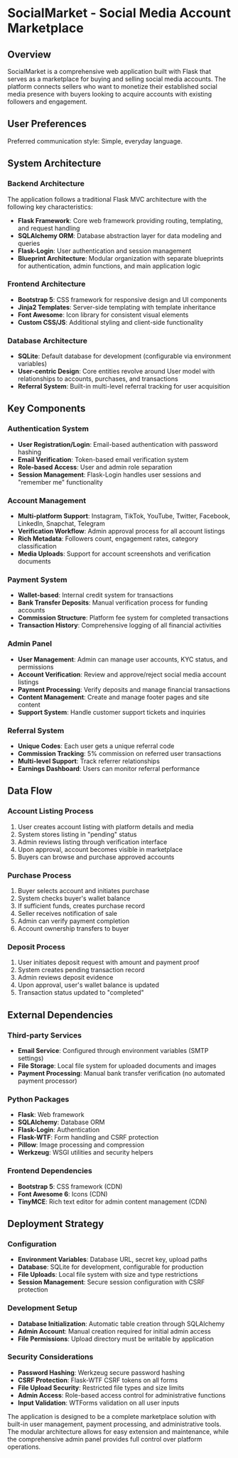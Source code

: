 # SocialMarket - Social Media Account Marketplace

## Overview

SocialMarket is a comprehensive web application built with Flask that serves as a marketplace for buying and selling social media accounts. The platform connects sellers who want to monetize their established social media presence with buyers looking to acquire accounts with existing followers and engagement.

## User Preferences

Preferred communication style: Simple, everyday language.

## System Architecture

### Backend Architecture
The application follows a traditional Flask MVC architecture with the following key characteristics:
- **Flask Framework**: Core web framework providing routing, templating, and request handling
- **SQLAlchemy ORM**: Database abstraction layer for data modeling and queries
- **Flask-Login**: User authentication and session management
- **Blueprint Architecture**: Modular organization with separate blueprints for authentication, admin functions, and main application logic

### Frontend Architecture
- **Bootstrap 5**: CSS framework for responsive design and UI components
- **Jinja2 Templates**: Server-side templating with template inheritance
- **Font Awesome**: Icon library for consistent visual elements
- **Custom CSS/JS**: Additional styling and client-side functionality

### Database Architecture
- **SQLite**: Default database for development (configurable via environment variables)
- **User-centric Design**: Core entities revolve around User model with relationships to accounts, purchases, and transactions
- **Referral System**: Built-in multi-level referral tracking for user acquisition

## Key Components

### Authentication System
- **User Registration/Login**: Email-based authentication with password hashing
- **Email Verification**: Token-based email verification system
- **Role-based Access**: User and admin role separation
- **Session Management**: Flask-Login handles user sessions and "remember me" functionality

### Account Management
- **Multi-platform Support**: Instagram, TikTok, YouTube, Twitter, Facebook, LinkedIn, Snapchat, Telegram
- **Verification Workflow**: Admin approval process for all account listings
- **Rich Metadata**: Followers count, engagement rates, category classification
- **Media Uploads**: Support for account screenshots and verification documents

### Payment System
- **Wallet-based**: Internal credit system for transactions
- **Bank Transfer Deposits**: Manual verification process for funding accounts
- **Commission Structure**: Platform fee system for completed transactions
- **Transaction History**: Comprehensive logging of all financial activities

### Admin Panel
- **User Management**: Admin can manage user accounts, KYC status, and permissions
- **Account Verification**: Review and approve/reject social media account listings
- **Payment Processing**: Verify deposits and manage financial transactions
- **Content Management**: Create and manage footer pages and site content
- **Support System**: Handle customer support tickets and inquiries

### Referral System
- **Unique Codes**: Each user gets a unique referral code
- **Commission Tracking**: 5% commission on referred user transactions
- **Multi-level Support**: Track referrer relationships
- **Earnings Dashboard**: Users can monitor referral performance

## Data Flow

### Account Listing Process
1. User creates account listing with platform details and media
2. System stores listing in "pending" status
3. Admin reviews listing through verification interface
4. Upon approval, account becomes visible in marketplace
5. Buyers can browse and purchase approved accounts

### Purchase Process
1. Buyer selects account and initiates purchase
2. System checks buyer's wallet balance
3. If sufficient funds, creates purchase record
4. Seller receives notification of sale
5. Admin can verify payment completion
6. Account ownership transfers to buyer

### Deposit Process
1. User initiates deposit request with amount and payment proof
2. System creates pending transaction record
3. Admin reviews deposit evidence
4. Upon approval, user's wallet balance is updated
5. Transaction status updated to "completed"

## External Dependencies

### Third-party Services
- **Email Service**: Configured through environment variables (SMTP settings)
- **File Storage**: Local file system for uploaded documents and images
- **Payment Processing**: Manual bank transfer verification (no automated payment processor)

### Python Packages
- **Flask**: Web framework
- **SQLAlchemy**: Database ORM
- **Flask-Login**: Authentication
- **Flask-WTF**: Form handling and CSRF protection
- **Pillow**: Image processing and compression
- **Werkzeug**: WSGI utilities and security helpers

### Frontend Dependencies
- **Bootstrap 5**: CSS framework (CDN)
- **Font Awesome 6**: Icons (CDN)
- **TinyMCE**: Rich text editor for admin content management (CDN)

## Deployment Strategy

### Configuration
- **Environment Variables**: Database URL, secret key, upload paths
- **Database**: SQLite for development, configurable for production
- **File Uploads**: Local file system with size and type restrictions
- **Session Management**: Secure session configuration with CSRF protection

### Development Setup
- **Database Initialization**: Automatic table creation through SQLAlchemy
- **Admin Account**: Manual creation required for initial admin access
- **File Permissions**: Upload directory must be writable by application

### Security Considerations
- **Password Hashing**: Werkzeug secure password hashing
- **CSRF Protection**: Flask-WTF CSRF tokens on all forms
- **File Upload Security**: Restricted file types and size limits
- **Admin Access**: Role-based access control for administrative functions
- **Input Validation**: WTForms validation on all user inputs

The application is designed to be a complete marketplace solution with built-in user management, payment processing, and administrative tools. The modular architecture allows for easy extension and maintenance, while the comprehensive admin panel provides full control over platform operations.